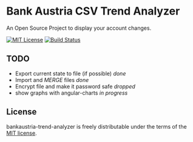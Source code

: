 Bank Austria CSV Trend Analyzer
====

An Open Source Project to display your account changes.

[![MIT License][license-image]][license-url] [![Build Status][travis-image]][travis-url]

## TODO

* Export current state to file (if possible) _done_
* Import and _MERGE_ files _done_
* Encrypt file and make it password safe _dropped_
* show graphs with angular-charts _in progress_


## License

bankaustria-trend-analyzer is freely distributable under the terms of the [MIT license](https://github.com/mlem/bankaustria-trend-analyzer/blob/master/LICENSE).

[license-image]: http://img.shields.io/badge/license-MIT-blue.svg?style=flat
[license-url]: LICENSE


[travis-url]: https://travis-ci.org/mlem/bankaustria-trend-analyzer
[travis-image]: https://travis-ci.org/mlem/bankaustria-trend-analyzer.svg?branch=master
